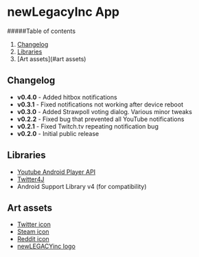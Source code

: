 newLegacyInc App
==================

#####Table of contents

  1. [Changelog](#changelog) 
  2. [Libraries](#libraries)
  3. [Art assets](#art assets)

Changelog
-----
  - **v0.4.0** - Added hitbox notifications
  - **v0.3.1** - Fixed notifications not working after device reboot
  - **v0.3.0** - Added Strawpoll voting dialog. Various minor tweaks
  - **v0.2.2** - Fixed bug that prevented all YouTube notifications
  - **v0.2.1** - Fixed Twitch.tv repeating notification bug
  - **v0.2.0** - Initial public release

Libraries
-----
  - [Youtube Android Player API](https://developers.google.com/youtube/android/player/)
  - [Twitter4J](http://twitter4j.org/en/index.html)
  - Android Support Library v4 (for compatibility)

Art assets
-----

  - [Twitter icon](http://commons.wikimedia.org/wiki/File:Twitter_Shiny_Icon.svg)
  - [Steam icon](http://commons.wikimedia.org/wiki/File:Steam.gif)
  - [Reddit icon](http://commons.wikimedia.org/wiki/File:Reddit.svg)
  - [newLEGACYinc logo](http://i.imgur.com/u8i26If.png)